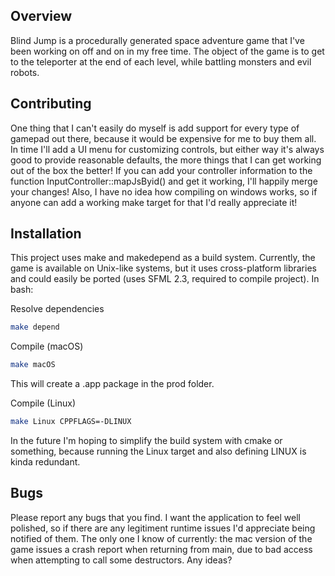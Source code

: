 ## Overview

Blind Jump is a procedurally generated space adventure game that I've been working on off and on in my free time. The object of the game is to get to the teleporter at the end of each level, while battling monsters and evil robots.

## Contributing

One thing that I can't easily do myself is add support for every type of gamepad out there, because it would be expensive for me to buy them all. In time I'll add a UI menu for customizing controls, but either way it's always good to provide reasonable defaults, the more things that I can get working out of the box the better! If you can add your controller information to the function InputController::mapJsByid() and get it working, I'll happily merge your changes! Also, I have no idea how compiling on windows works, so if anyone can add a working make target for that I'd really appreciate it! 

## Installation

This project uses make and makedepend as a build system. Currently, the game is available on Unix-like systems, but it uses cross-platform libraries and could easily be ported (uses SFML 2.3, required to compile project). In bash:

Resolve dependencies
```bash
make depend
```

Compile (macOS)
```bash
make macOS
```
This will create a .app package in the prod folder.

Compile (Linux)
```bash
make Linux CPPFLAGS=-DLINUX
```
In the future I'm hoping to simplify the build system with cmake or something, because running the Linux target and also defining LINUX is kinda redundant.

## Bugs

Please report any bugs that you find. I want the application to feel well polished, so if there are any legitiment runtime issues I'd appreciate being notified of them. The only one I know of currently: the mac version of the game issues a crash report when returning from main, due to bad access when attempting to call some destructors. Any ideas?
